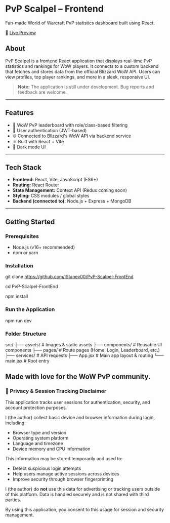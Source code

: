 # PvP Scalpel – Frontend

Fan-made World of Warcraft PvP statistics dashboard built using React.

🔗 [Live Preview](https://www.pvpscalpel.com)

## About

PvP Scalpel is a frontend React application that displays real-time PvP statistics and rankings for WoW players. It connects to a custom backend that fetches and stores data from the official Blizzard WoW API. Users can view profiles, top player rankings, and more in a sleek, responsive UI.

> **Note:** The application is still under development. Bug reports and feedback are welcome.

---

## Features

- 🧙 WoW PvP leaderboard with role/class-based filtering
- 🔐 User authentication (JWT-based)
- 🌐 Connected to Blizzard's WoW API via backend service
- ⚛️ Built with React + Vite
- 🌙 Dark mode UI

---

## Tech Stack

- **Frontend:** React, Vite, JavaScript (ES6+)
- **Routing:** React Router
- **State Management:** Context API (Redux coming soon)
- **Styling:** CSS modules / global styles
- **Backend (connected to):** Node.js + Express + MongoDB

---

## Getting Started

### Prerequisites

- Node.js (v16+ recommended)
- npm or yarn

### Installation

git clone https://github.com/lStanev00/PvP-Scalpel-FrontEnd

cd PvP-Scalpel-FrontEnd

npm install


### Run the Application

npm run dev

### Folder Structure

src/
├── assets/             # Images & static assets
├── components/         # Reusable UI components
├── pages/              # Route pages (Home, Login, Leaderboard, etc.)
├── services/           # API requests
├── App.jsx             # Main app layout & routing
└── main.jsx            # Root entry



## Made with love for the WoW PvP community.


### 🔐 Privacy & Session Tracking Disclaimer

This application tracks user sessions for authentication, security, and account protection purposes.

I (the author) collect basic device and browser information during login, including:
- Browser type and version
- Operating system platform
- Language and timezone
- Device memory and CPU information

This information may be stored temporarily and used to:
- Detect suspicious login attempts
- Help users manage active sessions across devices
- Improve security through browser fingerprinting

I (the author) do **not** use this data for advertising or tracking users outside of this platform. Data is handled securely and is not shared with third parties.

By using this application, you consent to this usage for session and security management.